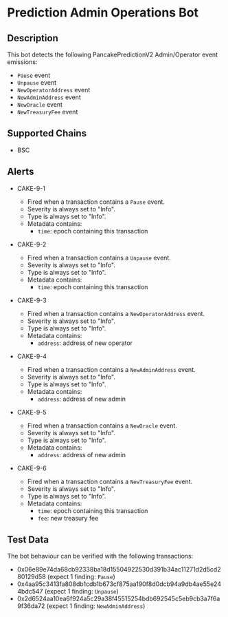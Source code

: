 
# Prediction Admin Operations Bot

## Description

This bot detects the following PancakePredictionV2 Admin/Operator event emissions:

- `Pause` event
- `Unpause` event 
- `NewOperatorAddress` event
- `NewAdminAddress` event
- `NewOracle` event 
- `NewTreasuryFee` event 

## Supported Chains

- BSC
 
## Alerts

- CAKE-9-1

	- Fired when a transaction contains a `Pause` event.
	- Severity is always set to "Info".
	- Type is always set to "Info".
	- Metadata contains:
		- `time`:  epoch containing this transaction 
		
- CAKE-9-2

	- Fired when a transaction contains a `Unpause` event.
	- Severity is always set to "Info".
	- Type is always set to "Info".
	- Metadata contains:
		- `time`:  epoch containing this transaction 
		
- CAKE-9-3

	- Fired when a transaction contains a `NewOperatorAddress` event.
	- Severity is always set to "Info".
	- Type is always set to "Info".
	- Metadata contains:
		- `address`:  address of new operator  
	
- CAKE-9-4

	- Fired when a transaction contains a `NewAdminAddress` event.
	- Severity is always set to "Info". 
	- Type is always set to "Info".
	- Metadata contains:
		- `address`:  address of new admin
		
- CAKE-9-5

	- Fired when a transaction contains a `NewOracle` event.
	- Severity is always set to "Info".
	- Type is always set to "Info".
	- Metadata contains:
		- `address`:  address of new admin
		
- CAKE-9-6

	- Fired when a transaction contains a `NewTreasuryFee` event.
	- Severity is always set to "Info". 
	- Type is always set to "Info".
	- Metadata contains:
		- `time`:  epoch containing this transaction 
		- `fee`: new treasury fee
		
## Test Data

The bot behaviour can be verified with the following transactions:

- 0x06e89e74da68cb92338ba18d15504922530d391b34ac11271d2d5cd280129d58 (expect 1 finding: `Pause`)
- 0x4aa95c3413fa808db1cdb1b673cf875aa190f8d0dcb94a9db4ae55e244bdc547 (expect 1 finding: `Unpause`)
- 0x2d6524aa10ea6f924a5c29a38f45515254bdb692545c5eb9cb3a7f6a9f36da72 (expect 1 finding: `NewAdminAddress`)
